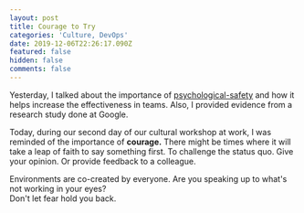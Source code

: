 ```yaml
---
layout: post
title: Courage to Try
categories: 'Culture, DevOps'
date: 2019-12-06T22:26:17.090Z
featured: false
hidden: false
comments: false
---
```

Yesterday, I talked about the importance of [psychological-safety](https://gaunacode.com/psychological-safety) and how it helps increase the effectiveness in teams. Also, I provided evidence from a research study done at Google. 

Today, during our second day of our cultural workshop at work, I was reminded of the importance of **courage.** There might be times where it will take a leap of faith to say something first. To challenge the status quo. Give your opinion. Or provide feedback to a colleague. 

Environments are co-created by everyone. Are you speaking up to what's not working in your eyes?\
Don't let fear hold you back.
